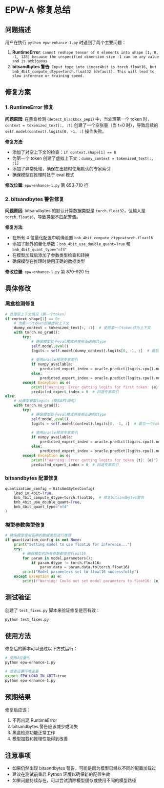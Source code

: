 # EPW-A 修复总结

## 问题描述

用户在执行 `python epw-enhance-1.py` 时遇到了两个主要问题：

1. **RuntimeError**: `cannot reshape tensor of 0 elements into shape [1, 0, -1, 128] because the unspecified dimension size -1 can be any value and is ambiguous`
2. **bitsandbytes 警告**: `Input type into Linear4bit is torch.float16, but bnb_4bit_compute_dtype=torch.float32 (default). This will lead to slow inference or training speed.`

## 修复方案

### 1. RuntimeError 修复

**问题原因**: 在黑盒检测 (`detect_blackbox_pepi`) 中，当处理第一个 token 时，`context = tokenized_text[:, :t]` 创建了一个空张量（当 t=0 时），导致后续的 `self.model(context).logits[0, -1, :]` 操作失败。

**修复方法**:
- 添加了对空上下文的检查：`if context.shape[1] == 0`
- 为第一个 token 创建了虚拟上下文：`dummy_context = tokenized_text[:, :1]`
- 添加了异常处理，确保在出错时使用默认的专家索引
- 确保模型在推理时处于 eval 模式

**修改位置**: `epw-enhance-1.py` 第 653-710 行

### 2. bitsandbytes 警告修复

**问题原因**: bitsandbytes 的默认计算数据类型是 `torch.float32`，但输入是 `torch.float16`，导致类型不匹配警告。

**修复方法**:
- 在所有 4 位量化配置中明确设置 `bnb_4bit_compute_dtype=torch.float16`
- 添加了额外的量化参数：`bnb_4bit_use_double_quant=True` 和 `bnb_4bit_quant_type="nf4"`
- 在模型加载后添加了参数类型检查和转换
- 确保模型在推理时使用正确的数据类型

**修改位置**: `epw-enhance-1.py` 第 870-920 行

## 具体修改

### 黑盒检测修复

```python
# 处理空上下文情况（第一个token）
if context.shape[1] == 0:
    # 为第一个token创建虚拟上下文
    dummy_context = tokenized_text[:, :1]  # 使用第一个token作为上下文
    with torch.no_grad():
        try:
            # 确保模型处于eval模式并使用正确的dtype
            self.model.eval()
            logits = self.model(dummy_context).logits[0, -1, :]  # 最后一个token的logits
            
            # 使用oracle预测专家索引
            if numpy_available:
                predicted_expert_index = oracle.predict(logits.cpu().numpy())
            else:
                predicted_expert_index = oracle.predict(logits.cpu().numpy())
        except Exception as e:
            print(f"Warning: Error getting logits for first token: {e}")
            predicted_expert_index = 0  # 回退专家索引
else:
    # 从模型获取logits（模拟API调用）
    with torch.no_grad():
        try:
            # 确保模型处于eval模式并使用正确的dtype
            self.model.eval()
            logits = self.model(context).logits[0, -1, :]  # 最后一个token的logits
            
            # 使用oracle预测专家索引
            if numpy_available:
                predicted_expert_index = oracle.predict(logits.cpu().numpy())
            else:
                predicted_expert_index = oracle.predict(logits.cpu().numpy())
        except Exception as e:
            print(f"Warning: Error getting logits for token {t}: {e}")
            predicted_expert_index = 0  # 回退专家索引
```

### bitsandbytes 配置修复

```python
quantization_config = BitsAndBytesConfig(
    load_in_4bit=True,
    bnb_4bit_compute_dtype=torch.float16,  # 修复bitsandbytes警告
    bnb_4bit_use_double_quant=True,
    bnb_4bit_quant_type="nf4"
)
```

### 模型参数类型修复

```python
# 确保模型使用正确的数据类型进行推理
if quantization_config is not None:
    print("Setting model to use float16 for inference...")
    try:
        # 确保模型的所有参数都使用float16
        for param in model.parameters():
            if param.dtype != torch.float16:
                param.data = param.data.to(torch.float16)
        print("Model parameters set to float16 successfully")
    except Exception as e:
        print(f"Warning: Could not set model parameters to float16: {e}")
```

## 测试验证

创建了 `test_fixes.py` 脚本来验证修复是否有效：

```bash
python test_fixes.py
```

## 使用方法

修复后的脚本可以通过以下方式运行：

```bash
# 使用4位量化
python epw-enhance-1.py

# 或者设置环境变量
export EPW_LOAD_IN_4BIT=true
python epw-enhance-1.py
```

## 预期结果

修复后应该：
1. 不再出现 RuntimeError
2. bitsandbytes 警告应该减少或消失
3. 黑盒检测功能正常工作
4. 模型加载和推理性能得到改善

## 注意事项

- 如果仍然出现 bitsandbytes 警告，可能是因为模型已经以不同的配置加载过
- 建议在测试前重启 Python 环境以确保新的配置生效
- 如果问题持续存在，可以尝试清除模型缓存或使用不同的模型路径 